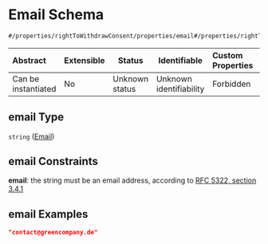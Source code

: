 # Email Schema

```txt
#/properties/rightToWithdrawConsent/properties/email#/properties/rightToWithdrawConsent/properties/email
```




| Abstract            | Extensible | Status         | Identifiable            | Custom Properties | Additional Properties | Access Restrictions | Defined In                                                           |
| :------------------ | ---------- | -------------- | ----------------------- | :---------------- | --------------------- | ------------------- | -------------------------------------------------------------------- |
| Can be instantiated | No         | Unknown status | Unknown identifiability | Forbidden         | Allowed               | none                | [tilt-schema.json\*](../out/tilt-schema.json "open original schema") |

## email Type

`string` ([Email](tilt-schema-properties-righttowithdrawconsent-properties-email.md))

## email Constraints

**email**: the string must be an email address, according to [RFC 5322, section 3.4.1](https://tools.ietf.org/html/rfc5322 "check the specification")

## email Examples

```json
"contact@greencompany.de"
```
